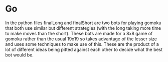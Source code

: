 # Go

In the python files finalLong and finalShort are two bots for playing gomoku that both use similar but
different strategies (with the long taking more time to make moves than the short). These bots are made
for a 8x8 game of gomoku rather than the usual 19x19 so takes advantage of the lesser size and uses 
some techniques to make use of this. These are the product of a lot of different ideas being pitted 
against each other to decide what the best bot would be.
